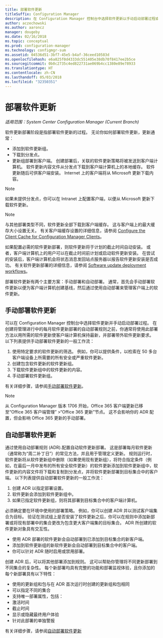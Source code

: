 ```yaml
---
title: 部署软件更新
titleSuffix: Configuration Manager
description: 在 Configuration Manager 控制台中选择软件更新以手动启动部署过程或自动部署更新。
author: aczechowski
ms.author: aaroncz
manager: dougeby
ms.date: 02/16/2018
ms.topic: conceptual
ms.prod: configuration-manager
ms.technology: configmgr-sum
ms.assetid: 04536d51-3bf7-45e5-b4af-36ceed10583d
ms.openlocfilehash: e6a825f0d4333dc551405e38db70f8417ee2b5ce
ms.sourcegitcommit: 0b0c2735c4ed822731ae069b4cc1380e89e78933
ms.translationtype: HT
ms.contentlocale: zh-CN
ms.lasthandoff: 05/03/2018
ms.locfileid: "32350351"
---
```

#  <a name="BKMK_SUMDeploy"></a> 部署软件更新  

*适用范围：System Center Configuration Manager (Current Branch)*

软件更新部署阶段是指部署软件更新的过程。 无论你如何部署软件更新，更新通常：
- 添加到软件更新组。
- 下载到分发点。
- 更新组部署到客户端。 创建部署后，关联的软件更新策略将被发送到客户端计算机。 软件更新内容文件从分发点下载到客户端计算机上的本地缓存。 软件更新随后可供客户端安装。 Internet 上的客户端将从 Microsoft 更新下载内容。  

> [!NOTE]  
>  如果未提供分发点，你可以在 Intranet 上配置客户端，以便从 Microsoft 更新下载软件更新。  

> [!NOTE]  
>  与其他部署类型不同，软件更新全部下载到客户端缓存。 这与客户端上的最大缓存大小设置无关。 有关客户端缓存设置的详细信息，请参阅 [Configure the Client Cache for Configuration Manager Clients](../../core/clients/manage/manage-clients.md#BKMK_ClientCache)。  

如果配置必需的软件更新部署，则软件更新将于计划的截止时间自动安装。 或者，客户端计算机上的用户可以在截止时间前计划或启动软件更新安装。 在尝试的安装后，客户端计算机会将状态消息发回站点服务器以报告软件更新安装是否成功。 有关软件更新部署的详细信息，请参阅 [Software update deployment workflows](../understand/software-updates-introduction.md#BKMK_DeploymentWorkflows)。  

部署软件更新有两个主要方案：手动部署和自动部署。 通常，首先会手动部署软件更新以便为客户端计算机创建基线，然后通过使用自动部署来管理客户端上的软件更新。  

## <a name="BKMK_ManualDeployment"></a>手动部署软件更新
可以在 Configuration Manager 控制台中选择软件更新并手动启动部署过程。 在创建将管理进行中的每月软件更新部署的自动部署规则之前，你通常将使用此部署方法以用所需的软件更新使客户端计算机保持最新，并部署带外软件更新要求。 以下列表提供手动部署软件更新的一般工作流：  

1. 使用特定要求的软件更新的筛选。 例如，你可以提供条件，以检索在 50 多台客户端设备上所需要的所有安全或严重软件更新。  
2. 创建包含软件更新的软件更新组。  
3. 下载软件更新组中的软件更新的内容。  
4. 手动部署软件更新组。

有关详细步骤，请参阅[手动部署软件更新](manually-deploy-software-updates.md)。

>[!NOTE]
>从 Configuration Manager 版本 1706 开始，Office 365 客户端更新已移至“Office 365 客户端管理” >“Office 365 更新”节点。 这不会影响你的 ADR 配置，但会影响 Office 365 更新的手动部署。 

## <a name="automatically-deploy-software-updates"></a>自动部署软件更新
通过使用自动部署规则 (ADR).配置自动软件更新部署。 这是部署每月软件更新（通常称为“周二补丁日”）的常见方法，并且用于管理定义更新。 规则运行时，软件更新将从软件更新组中删除（如果使用现有更新组），将符合指定条件（例如，在最后一月中发布的所有安全软件更新）的软件更新添加到软件更新组中，软件更新的内容文件将下载和复制到分发点，并将软件更新部署到目标集合中的客户端。 以下列表提供自动部署软件更新的一般工作流：  

1.  创建 ADR 以指定部署设置。
2.  软件更新会添加到软件更新组中。  
3.  如果已指定软件更新组，则将其部署到目标集合中的客户端计算机。  

必须确定要在环境中使用的部署策略。 例如，你可以创建 ADR 并以测试客户端集合为目标。 验证在测试组上是否安装了软件更新之后，你可以在规则中添加新部署或将现有部署中的集合更改为包含更大客户端集的目标集合。 ADR 所创建的软件更新对象具有交互性。  

-   使用 ADR 部署的软件更新会自动部署到已添加到目标集合的新客户端。  
-   添加到软件更新组的新软件更新会自动部署到目标集合中的客户端。  
-   你可以针对 ADR 随时启用或禁用部署。  

创建 ADR 后，可以将其他部署添加到规则。 这可以帮助你管理将不同更新部署到不同集合的复杂性。 每个新部署均具有完整的功能和部署监视体验，且你添加的每个新部署具有以下特性：  

-   使用的更新组和包与在 ADR 首次运行时创建的更新组和包相同  
-   可以指定不同的集合  
-   支持唯一部署属性，包括：  
   -   激活时间  
   -   截止时间  
   -   显示或隐藏最终用户体验  
   -   针对此部署的单独警报  

有关详细步骤，请参阅[自动部署软件更新](automatically-deploy-software-updates.md)

<!-- ###  <a name="BKMK_ClientCache"></a> Client cache setting  
The Configuration Manager client downloads the content for required software updates to the local client cache soon after it receives the deployment. However, the client waits to download the content until after the **Software available time** setting for the deployment. The client does not download software updates in optional deployments (deployments that do not have a scheduled installation deadline) until the user manually starts the installation. When the configured deadline passes, the software updates client agent performs a scan to verify that the software update is still required, then the software updates client agent checks the local cache on the client computer to verify that the software update source file is still available, and then installs the software update. If the content was deleted from the client cache to make room for another deployment, the client downloads the software updates to the cache. Software updates are always downloaded to the client cache regardless of the configured maximum client cache size. For other deployments, such as applications or packages, the client only downloads content that is within the maximum cache size that you configure for the client. Cached content is not automatically deleted, but it remains in the cache for at least one day after the client used that content.  -->


 <!-- For more information about the deployment process, see [Software update deployment process](../../sum/understand/software-updates-introduction.md#BKMK_DeploymentProcess).  -->
